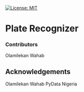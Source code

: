 [![License: MIT](https://img.shields.io/badge/License-MIT-yellow.svg)](https://opensource.org/licenses/MIT)

# Plate Recognizer



### Contributors

Olamilekan Wahab

## Acknowledgements

Olamilekan Wahab
PyData Nigeria